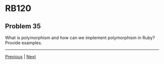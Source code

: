 # RB120
## Problem 35

What is polymorphism and how can we implement polymorphism in Ruby? Provide examples.

---

[Previous](34.md) | [Next](36.md)

